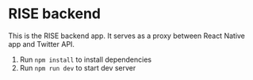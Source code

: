 # RISE backend

This is the RISE backend app. It serves as a proxy between React Native app and Twitter API. 
1. Run ```npm install``` to install dependencies
2. Run ```npm run dev``` to start dev server
